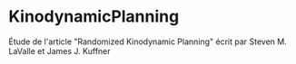 # KinodynamicPlanning
Étude de l'article "Randomized Kinodynamic Planning" écrit par Steven M. LaValle et James J. Kuffner
